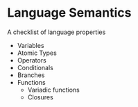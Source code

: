 # Language Semantics

A checklist of language properties

- Variables
- Atomic Types
- Operators
- Conditionals
- Branches
- Functions
  - Variadic functions
  - Closures